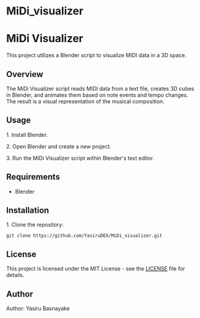 # MiDi_visualizer

<h1>MiDi Visualizer</h1>

   <p>This project utilizes a Blender script to visualize MIDI data in a 3D space.</p>

   <h2>Overview</h2>

   <p>The MiDi Visualizer script reads MIDI data from a text file, creates 3D cubes in Blender,
       and animates them based on note events and tempo changes. The result is a visual representation
       of the musical composition.</p>

   <h2>Usage</h2>

   <p>1. Install Blender.</p>
   <p>2. Open Blender and create a new project.</p>
   <p>3. Run the MiDi Visualizer script within Blender's text editor.</p>

   <h2>Requirements</h2>

   <ul>
       <li>Blender</li>
   </ul>

   <h2>Installation</h2>

   <p>1. Clone the repository:</p>
   <code>git clone https://github.com/YasiruDEX/MiDi_visualizer.git</code>

   <h2>License</h2>

   <p>This project is licensed under the MIT License - see the <a href="LICENSE">LICENSE</a> file for details.</p>

   <h2>Author</h2>

   <p>Author: Yasiru Basnayake</p>


